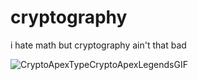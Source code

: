 # cryptography
i hate math but cryptography ain't that bad

![CryptoApexTypeCryptoApexLegendsGIF](https://user-images.githubusercontent.com/121096093/209155479-7b72c5cd-e7ad-4283-9913-34cee87a4ba5.gif)
